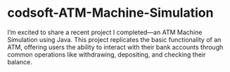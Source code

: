 # codsoft-ATM-Machine-Simulation
I’m excited to share a recent project I completed—an ATM Machine Simulation using Java. This project replicates the basic functionality of an ATM, offering users the ability to interact with their bank accounts through common operations like withdrawing, depositing, and checking their balance.
